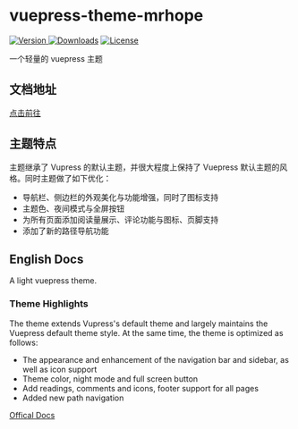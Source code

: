 # vuepress-theme-mrhope

[![Version](https://img.shields.io/npm/v/vuepress-theme-hope.svg) ![Downloads](https://img.shields.io/npm/dm/vuepress-theme-hope.svg)](https://www.npmjs.com/package/vuepress-theme-hope)
[![License](https://img.shields.io/npm/l/vuepress.svg)](https://github.com/Mister-Hope/vuepress-theme-hope/blob/master/LICENSE)

一个轻量的 vuepress 主题

## 文档地址

[点击前往](https://vuepress-theme.mrhope.site/)

## 主题特点

主题继承了 Vupress 的默认主题，并很大程度上保持了 Vuepress 默认主题的风格。同时主题做了如下优化：

- 导航栏、侧边栏的外观美化与功能增强，同时了图标支持
- 主题色、夜间模式与全屏按钮
- 为所有页面添加阅读量展示、评论功能与图标、页脚支持
- 添加了新的路径导航功能

## English Docs

A light vuepress theme.

### Theme Highlights

The theme extends Vupress's default theme and largely maintains the Vuepress default theme style. At the same time, the theme is optimized as follows:

- The appearance and enhancement of the navigation bar and sidebar, as well as icon support
- Theme color, night mode and full screen button
- Add readings, comments and icons, footer support for all pages
- Added new path navigation

[Offical Docs](https://vuepress-theme.mrhope.site/en/)
